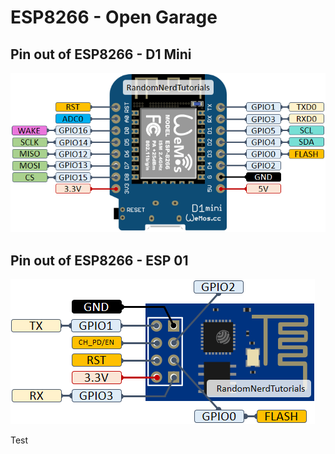 # ESP8266 - Open Garage

## Pin out of ESP8266 - D1 Mini
![](ESP8266-WeMos-D1-Mini-pinout-gpio-pin.png)

## Pin out of ESP8266 - ESP 01
![](ESP-01-ESP8266-pinout-gpio-pin.png)

Test
